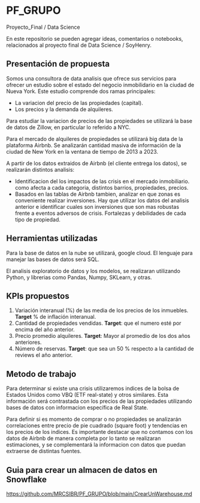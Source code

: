 # PF_GRUPO
Proyecto_Final / Data Science

En este repositorio se pueden agregar ideas, comentarios o notebooks, relacionados
al proyecto final de Data Science / SoyHenry.

## Presentación de propuesta

Somos una consultora de data analisis que ofrece sus servicios para ofrecer un estudio sobre el estado del negocio inmobilidario en la ciudad de Nueva York. Este estudio comprende dos ramas principales:

* La variacion del precio de las propiedades (capital).
* Los precios y la demanda de alquileres.

Para estudiar la variacion de precios de las propiedades se utilizará la base de datos de Zillow, en particular lo referido a NYC.


Para el mercado de alquileres de propiedades se utilizará big data de la plataforma Airbnb. Se analizarán cantidad masiva de información de la ciudad de New York en la ventana de tiempo de 2013 a 2023.

A partir de los datos extraidos de Airbnb (el cliente entrega los datos), se realizarán distintos analisis:
* Identificacion del los impactos de las crisis en el mercado inmobiliario. como afecta a cada categoria, distintos barrios, propiedades, precios.
* Basados en las tablas de Airbnb tambien, analizar en que zonas es conveniente realizar inversiones. Hay que utilizar los datos del analisis anterior e identificar cuales son inversiones que son mas robustas frente a eventos adversos de crisis. Fortalezas y debilidades de cada tipo de propiedad.

## Herramientas utilizadas
Para la base de datos en la nube se utilizará, google cloud. El lenguaje para manejar las bases de datos será SQL.

El analisis exploratorio de datos y los modelos, se realizaran utilizando Python, y librerias como Pandas, Numpy, SKLearn, y otras.


## KPIs propuestos

1. Variación interanual (%) de las media de los precios de los inmuebles. **Target** % de inflación interanual.
2. Cantidad de propiedades vendidas. **Target**: que el numero esté por encima del año anterior.
3. Precio promedio alquileres. **Target**: Mayor al promedio de los dos años anteriores.
4. Número de reservas. **Target**: que sea un 50 % respecto a la cantidad de reviews el año anterior.

## Metodo de trabajo

Para determinar si existe una crisis utilizaremos indices de la bolsa de Estados Unidos como VBQ (ETF real-state) y otros similares. Esta información será contrastada con los precios de las propiedades utilizando bases de datos con informacion específica de Real State.


Para definir si es momento de comprar o no propiedades se analizarán correlaciones entre precio de pie cuadrado (square foot) y tendencias en los precios de los indices. Es importante destacar que no contamos con los datos de Airbnb de manera completa por lo tanto se realizaran estimaciones, y se complementará la informacion con datos que puedan extraerse de distintas fuentes. 


## Guia para crear un almacen de datos en Snowflake

https://github.com/MRCSIBR/PF_GRUPO/blob/main/CrearUnWarehouse.md

